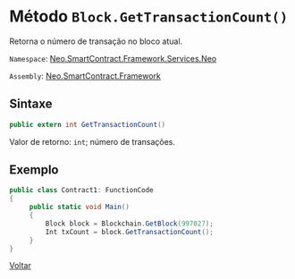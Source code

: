 # Método `Block.GetTransactionCount()`

Retorna o número de transação no bloco atual.

`Namespace`: [Neo.SmartContract.Framework.Services.Neo](../../neo.md)

`Assembly`: [Neo.SmartContract.Framework](../../../dotnet.md)


## Sintaxe

```c#
public extern int GetTransactionCount()
```

Valor de retorno: `int`; número de transações.


## Exemplo

```c#
public class Contract1: FunctionCode
{
     public static void Main()
     {
         Block block = Blockchain.GetBlock(997027);
         Int txCount = block.GetTransactionCount();
     }
}
```



[Voltar](../Block.md)
